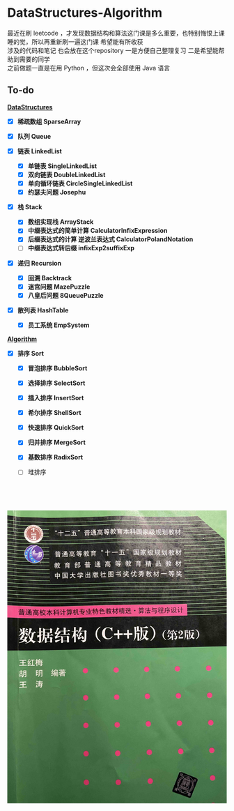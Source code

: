 # 	DataStructures-Algorithm
最近在刷 leetcode ，才发现数据结构和算法这门课是多么重要，也特别悔恨上课睡的觉，所以再重新刷一遍这门课 希望能有所收获 <br>
涉及的代码和笔记 也会放在这个repository 一是方便自己整理复习 二是希望能帮助到需要的同学<br>
之前做题一直是在用 Python ，但这次会全部使用 Java 语言<br>

## To-do
**[DataStructures](./noteDataStructures.md)**


- [x] **稀疏数组 SparseArray**
- [x] **队列 Queue**
- [x] **链表 LinkedList**
    - [x] **单链表 SingleLinkedList**
    - [x] **双向链表 DoubleLinkedList**
    - [x] **单向循环链表 CircleSingleLinkedList**
    - [x] **约瑟夫问题 Josephu**
- [x] **栈 Stack**
    - [x] **数组实现栈 ArrayStack**
    - [x] **中缀表达式的简单计算 CalculatorInfixExpression**
    - [x] **后缀表达式的计算 逆波兰表达式 CalculatorPolandNotation**
    - [ ] **中缀表达式转后缀 infixExp2suffixExp**
- [x] **递归 Recursion**
    - [x] **回溯 Backtrack**
    - [x] **迷宫问题 MazePuzzle**
    - [x] **八皇后问题 8QueuePuzzle**
- [x] **散列表 HashTable**

    - [x] **员工系统 EmpSystem**

**[Algorithm](./noteAlgorithm.md)**

- [x] **排序 Sort**

  - [x] **冒泡排序 BubbleSort**
  - [x] **选择排序 SelectSort**
  - [x] **插入排序 InsertSort**
  - [x] **希尔排序 ShellSort**
  - [x] **快速排序 QuickSort**
  - [x] **归并排序 MergeSort**
  - [x] **基数排序 RadixSort**
  - [ ] 堆排序 


<br>
<br>
<br>

![](./img/bookIndex.jpg)